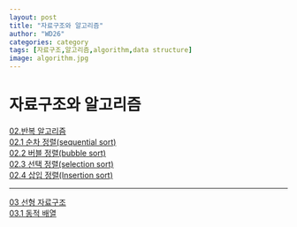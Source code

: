 ```yaml
---
layout: post
title: "자료구조와 알고리즘"
author: "WD26"
categories: category
tags: [자료구조,알고리즘,algorithm,data structure]
image: algorithm.jpg
---
```


# 자료구조와 알고리즘
[02.반복 알고리즘](https://wd26.github.io/posts/%EC%9E%90%EB%A3%8C%EA%B5%AC%EC%A1%B0%EC%99%80-%EC%95%8C%EA%B3%A0%EB%A6%AC%EC%A6%98-02.%EB%B0%98%EB%B3%B5-%EC%95%8C%EA%B3%A0%EB%A6%AC%EC%A6%98.html)  
[02.1 순차 정렬(sequential sort)](https://wd26.github.io/posts/%EC%9E%90%EB%A3%8C%EA%B5%AC%EC%A1%B0%EC%99%80-%EC%95%8C%EA%B3%A0%EB%A6%AC%EC%A6%98-02.1-%EC%88%9C%EC%B0%A8%EC%A0%95%EB%A0%AC(sequential-sort).html)    
[02.2 버블 정렬(bubble sort)](https://wd26.github.io/posts/%EC%9E%90%EB%A3%8C%EA%B5%AC%EC%A1%B0%EC%99%80-%EC%95%8C%EA%B3%A0%EB%A6%AC%EC%A6%98-02.2-%EB%B2%84%EB%B8%94%EC%A0%95%EB%A0%AC(bubble-sort).html)  
[02.3 선택 정렬(selection sort)](https://wd26.github.io/posts/%EC%9E%90%EB%A3%8C%EA%B5%AC%EC%A1%B0%EC%99%80-%EC%95%8C%EA%B3%A0%EB%A6%AC%EC%A6%98-02.3-%EC%84%A0%ED%83%9D%EC%A0%95%EB%A0%AC(selection-sort).html)  
[02.4 삽입 정렬(Insertion sort)](https://wd26.github.io/posts/%EC%9E%90%EB%A3%8C%EA%B5%AC%EC%A1%B0%EC%99%80-%EC%95%8C%EA%B3%A0%EB%A6%AC%EC%A6%98-02.4-%EC%82%BD%EC%9E%85%EC%A0%95%EB%A0%AC(Insertion-sort).html)  
- - -

[03 선형 자료구조](https://wd26.github.io/posts/%EC%9E%90%EB%A3%8C%EA%B5%AC%EC%A1%B0%EC%99%80-%EC%95%8C%EA%B3%A0%EB%A6%AC%EC%A6%98-03-%EC%84%A0%ED%98%95-%EC%9E%90%EB%A3%8C%EA%B5%AC%EC%A1%B0.html)  
[03.1 동적 배열](https://wd26.github.io/posts/%EC%9E%90%EB%A3%8C%EA%B5%AC%EC%A1%B0%EC%99%80-%EC%95%8C%EA%B3%A0%EB%A6%AC%EC%A6%98-03.1-%EB%B0%B0%EC%97%B4%EA%B3%BC-vector.html)  
